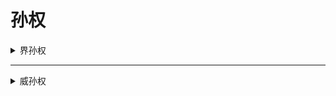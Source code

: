 # 孙权

<details>
<summary>界孙权</summary>

![孙权](/assets/孙权.jpg)

---

## 基本信息

- **势力**：<span style="color: #7CCC2C;"><strong>吴</strong></span>
- **体力**：![吴勾玉](/assets/吴勾玉.png) ![吴勾玉](/assets/吴勾玉.png) ![吴勾玉](/assets/吴勾玉.png) ![吴勾玉](/assets/吴勾玉.png)
- **性别**：男  
- **区服**：OL、十周年


---

## 技能

<div style="background-color: #fff; color: #7CCC2C"><strong>制衡</strong></div>

<strong>普通技</strong>，出牌阶段，你可以blabla。


<div style="background-color: #fff; color: #7CCC2C"><strong>救援</strong></div>
<strong>主公技</strong>，blabla。


---

## FAQ

</details>

---

<details>
<summary>威孙权</summary>

![威孙权](/assets/v_sunquan.jpg)

---

## 基本信息

- **势力**：<span style="color: #7CCC2C;"><strong>吴</strong></span>
- **体力**：![吴勾玉](/assets/吴勾玉.png) ![吴勾玉](/assets/吴勾玉.png) ![吴勾玉](/assets/吴勾玉.png) ![吴勾玉](/assets/吴勾玉.png)
- **性别**：男  
- **区服**：十周年


---

## 技能

<div style="background-color: #fff; color: #7CCC2C"><strong>斡衡</strong></div>

<strong>普通技</strong>，出牌阶段，你可以blabla。


<div style="background-color: #fff; color: #7CCC2C"><strong>御麾</strong></div>
<strong>普通技</strong>，结束阶段，blabla。


---

## FAQ

</details>